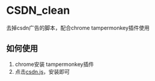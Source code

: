 # CSDN_clean
去掉csdn广告的脚本，配合chrome tampermonkey插件使用



## 如何使用

1. chrome安装 tampermonkey插件
2. 点击[csdn.js](https://github.com/assmdx/CSDN_clean/blob/master/csdn.js)，安装即可

